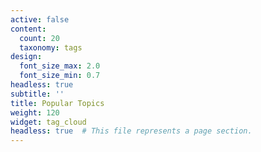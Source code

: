 ```yaml
---
active: false
content:
  count: 20
  taxonomy: tags
design:
  font_size_max: 2.0
  font_size_min: 0.7
headless: true
subtitle: ''
title: Popular Topics
weight: 120
widget: tag_cloud
headless: true  # This file represents a page section.
---
```


